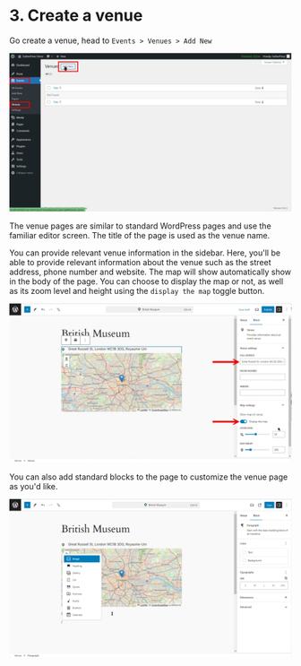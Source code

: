 # 3. Create a venue

Go create a venue, head to `Events > Venues > Add New`

![Add new venue](../media/user-3-create-or-edit-a-venue.png)

The venue pages are similar to standard WordPress pages and use the familiar editor screen. The title of the page is used as the venue name.

You can provide relevant venue information in the sidebar. Here, you'll be able to provide relevant information about the venue such as the street address, phone number and website.
The map will show automatically show in the body of the page. You can choose to display the map or not, as well as its zoom level and height using the `display the map` toggle button.

![Add venue details](../media/user-3-create-or-edit-a-venue-1.png)


You can also add standard blocks to the page to customize the venue page as you'd like.

![Add blocks](../media/user-3-create-or-edit-a-venue-2.png)

